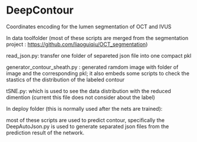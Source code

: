 # DeepContour

Coordinates encoding for the lumen segmentation of OCT and IVUS


In data toolfolder (most of these scripts are merged from the segmentation project : https://github.com/liaoguiqiu/OCT_segmentation)


read_json.py: transfer one folder of separeted json file into one compact pkl


generator_contour_sheath.py : generated ramdom image with folder of image and the corresponding pkl; it also embeds some scripts to check the stastics of the distribution of the labeled contour 


tSNE.py: which is used to see the data distribution with the reduced dimention (current this file does not consider about the label)




In deploy folder (this is normally used after the nets are trained): 

most of these scripts are used to predict contour, specifically 
the DeepAutoJson.py is used to generate separated json files from the prediction result of the network.